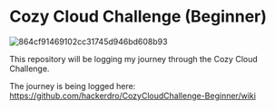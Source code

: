 # Cozy Cloud Challenge (Beginner)

![864cf91469102cc31745d946bd608b93](https://github.com/hackerdro/cccBeginnerDay1-2/assets/55811075/9e3376c8-76bc-4836-8dc5-e9cf31a22003)

This repository will be logging my journey through  the Cozy Cloud Challenge. 

The journey is being logged here:
https://github.com/hackerdro/CozyCloudChallenge-Beginner/wiki
